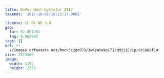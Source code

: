 ```yaml
---
title: NoVel Høst Hyttetur 2017
takenAt: '2017-10-01T10:15:17.000Z'

license: CC BY-ND 3.0
geo:
  lat: 62.801261
  lng: 8.862902
tags: []
url: >-
  //images.ctfassets.net/bncv3c2gt878/3wKzaVakpC71JqMjjiEvip/8c18e2f14fecf6dd93bbf2d1125eab68/novel-hst-hyttetur-2017_36727357344_o
size: 2574360
image:
  width: 4192
  height: 2358
---
```

